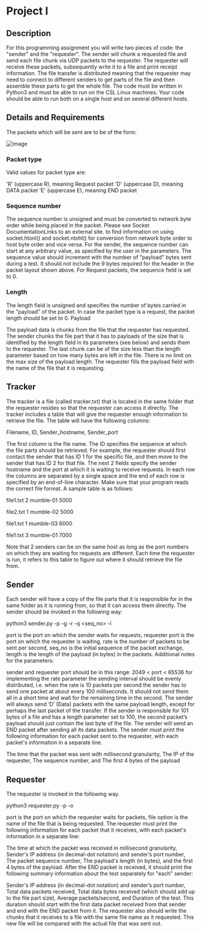 # Project I
## Description  
For this programming assignment you will write two pieces of code: the "sender" and the "requester". The sender will chunk a requested file and send each file chunk via UDP packets to the requester. The requester will receive these packets, subsequently write it to a file and print receipt information. The file transfer is distributed meaning that the requester may need to connect to different senders to get parts of the file and then assemble these parts to get the whole file. The code must be written in Python3 and must be able to run on the CSL Linux machines. Your code should be able to run both on a single host and on several different hosts.

## Details and Requirements  
The packets which will be sent are to be of the form:

![image](https://github.com/Rob12312368/ComputerNetwork/assets/56261402/d9693d1e-79db-4e89-ae7e-2ac729b62d81)

### Packet type  

Valid values for packet type are:

'R' (uppercase R), meaning Request packet
'D' (uppercase D), meaning DATA packet
'E' (uppercase E), meaning END packet
### Sequence number  

The sequence number is unsigned and must be converted to network byte order while being placed in the packet. Please see Socket DocumentationLinks to an external site.  to find information on using socket.htonl() and socket.ntohl() for conversion from network byte order to host byte order and vice versa.
For the sender, the sequence number can start at any arbitrary value, as specified by the user in the parameters. The sequence value should increment with the number of "payload" bytes sent during a test. It should not include the 9 bytes required for the header in the packet layout shown above.
For Request packets, the sequence field is set to 0.
### Length  

The length field is unsigned and specifies the number of bytes carried in the "payload" of the packet.
In case the packet type is a request, the packet length should be set to 0.
Payload

The payload data is chunks from the file that the requester has requested. The sender chunks the file part that it has to payloads of the size that is identified by the length field in its parameters (see below) and sends them to the requester. The last chunk can be of the size less than the length parameter based on how many bytes are left in the file.
There is no limit on the max size of the payload length.
The requester fills the payload field with the name of the file that it is requesting.
## Tracker  
The tracker is a file (called tracker.txt) that is located in the same folder that the requester resides so that the requester can access it directly. The tracker includes a table that will give the requester enough information to retrieve the file. The table will have the following columns:

Filename, ID, Sender_hostname, Sender_port

The first column is the file name.
The ID specifies the sequence at which the file parts should be retrieved. For example, the requester should first contact the sender that has ID 1 for the specific file, and then move to the sender that has ID 2 for that file.
The next 2 fields specify the sender hostname and the port at which it is waiting to receive requests.
In each row the columns are separated by a single space and the end of each row is specified by an end-of-line character. Make sure that your program reads the correct file format. A sample table is as follows:

file1.txt 2 mumble-01 5000

file2.txt 1 mumble-02 5000

file1.txt 1 mumble-03 6000

file1.txt 3 mumble-01 7000

Note that 2 senders can be on the same host as long as the port numbers on which they are waiting for requests are different. Each time the requester is run, it refers to this table to figure out where it should retrieve the file from.

## Sender  
Each sender will have a copy of the file parts that it is responsible for in the same folder as it is running from, so that it can access them directly. The sender should be invoked in the following way:

 python3 sender.py -p <port> -g <requester port> -r <rate> -q <seq_no> -l <length>

port is the port on which the sender waits for requests,
requester port is the port on which the requester is waiting,
rate is the number of packets to be sent per second,
seq_no is the initial sequence of the packet exchange,
length is the length of the payload (in bytes) in the packets.
Additional notes for the parameters:

sender and requester port should be in this range: 2049 < port < 65536
for implementing the rate parameter the sending interval should be evenly distributed, i.e. when the rate is 10 packets per second the sender has to send one packet at about every 100 milliseconds. It should not send them all in a short time and wait for the remaining time in the second.
The sender will always send ‘D’ (Data) packets with the same payload length, except for perhaps the last packet of the transfer. If the sender is responsible for 101 bytes of a file and has a length parameter set to 100, the second packet’s payload should just contain the last byte of the file.
The sender will send an END packet after sending all its data packets.
The sender must print the following information for each packet sent to the requester, with each packet's information in a separate line.

The time that the packet was sent with millisecond granularity,
The IP of the requester,
The sequence number, and
The first 4 bytes of the payload
## Requester  
The requester is invoked in the following way.

 python3 requester.py -p <port> -o <file option>

port is the port on which the requester waits for packets,
file option is the name of the file that is being requested.
The requester must print the following information for each packet that it receives, with each packet's information in a separate line:

The time at which the packet was received in millisecond granularity,
Sender's IP address (in decimal-dot notation) and sender’s port number,
The packet sequence number,
The payload's length (in bytes), and
the first 4 bytes of the payload.
After the END packet is received, it should print the following summary information about the test separately for "each" sender:

Sender's IP address (in decimal-dot notation) and sender’s port number,
Total data packets received,
Total data bytes received (which should add up to the file part size),
Average packets/second, and
Duration of the test. This duration should start with the first data packet received from that sender and end with the END packet from it.
The requester also should write the chunks that it receives to a file with the same file name as it requested. This new file will be compared with the actual file that was sent out.
